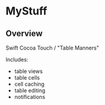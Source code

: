 # MyStuff

## Overview

Swift Cocoa Touch / "Table Manners"

Includes:

* table views
* table cells
* cell caching
* table editing
* notifications


